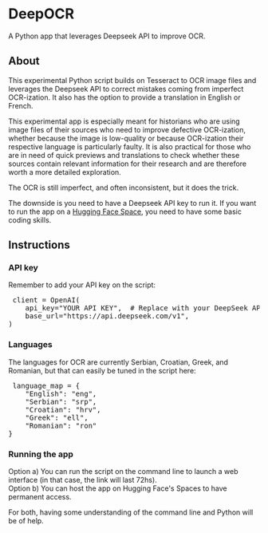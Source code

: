 # DeepOCR
A Python app that leverages Deepseek API to improve OCR.

## About
This experimental Python script builds on Tesseract to OCR image files and leverages the Deepseek API to correct mistakes coming from imperfect OCR-ization. It also has the option to provide a translation in English or French.

This experimental app is especially meant for historians who are using image files of their sources who need to improve defective OCR-ization, whether because the image is low-quality or because OCR-ization their respective language is particularly faulty. It is also practical for those who are in need of quick previews and translations to check whether these sources contain relevant information for their research and are therefore worth a more detailed exploration. 

The OCR is still imperfect, and often inconsistent, but it does the trick. 

The downside is you need to have a Deepseek API key to run it. If you want to run the app on a [Hugging Face Space](https://huggingface.co/spaces), you need to have some basic coding skills. 

## Instructions 

### API key 

Remember to add your API key on the script:

<pre> client = OpenAI(
    api_key="YOUR API KEY",  # Replace with your DeepSeek API key
    base_url="https://api.deepseek.com/v1",
) </pre>

### Languages 
The languages for OCR are currently Serbian, Croatian, Greek, and Romanian, but that can easily be tuned in the script here:

<pre> language_map = {
    "English": "eng",
    "Serbian": "srp",
    "Croatian": "hrv",
    "Greek": "ell",
    "Romanian": "ron"
}
</pre>

### Running the app

Option a) You can run the script on the command line to launch a web interface (in that case, the link will last 72hs). <br /> 
Option b) You can host the app on Hugging Face's Spaces to have permanent access.<br />

For both, having some understanding of the command line and Python will be of help.


